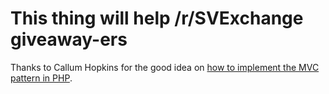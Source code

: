 # This thing will help /r/SVExchange giveaway-ers

Thanks to Callum Hopkins for the good idea on
[how to implement the MVC pattern in PHP](http://www.sitepoint.com/the-mvc-pattern-and-php-2/).